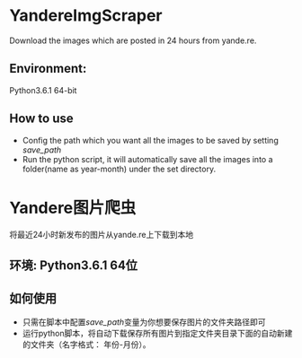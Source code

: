 # YandereImgScraper
Download the images which are posted in 24 hours from yande.re.
## Environment:
  Python3.6.1 64-bit
  
## How to use
- Config the path which you want all the images to be saved by setting *save_path*
- Run the python script, it will automatically save all the images into a folder(name as year-month) under the set directory.

# Yandere图片爬虫
将最近24小时新发布的图片从yande.re上下载到本地

## 环境: Python3.6.1 64位

## 如何使用
- 只需在脚本中配置*save_path*变量为你想要保存图片的文件夹路径即可
- 运行python脚本，将自动下载保存所有图片到指定文件夹目录下面的自动新建的文件夹（名字格式： 年份-月份）。
